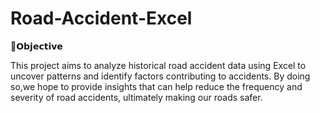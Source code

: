 
# Road-Accident-Excel

🔎𝗢𝗯𝗷𝗲𝗰𝘁𝗶𝘃𝗲

This project aims to analyze historical road accident data using Excel to uncover patterns and identify factors contributing to accidents. By doing so,we hope to provide insights that can help reduce the frequency and severity of road accidents, ultimately making our roads safer.
